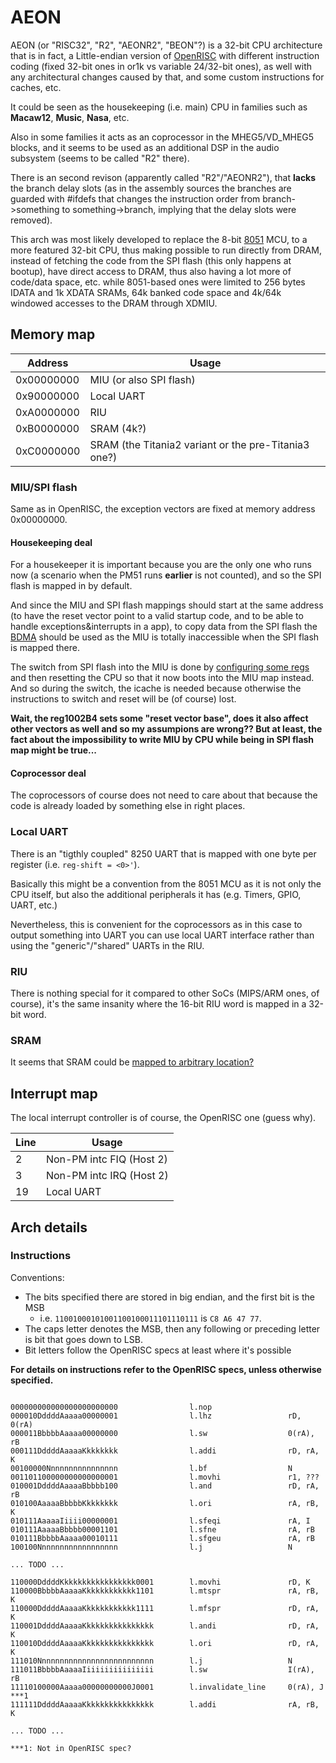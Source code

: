 # AEON

AEON (or "RISC32", "R2", "AEONR2", "BEON"?) is a 32-bit CPU architecture that is in fact, a Little-endian version of [OpenRISC](or1k.md)
with different instruction coding (fixed 32-bit ones in or1k vs variable 24/32-bit ones),
as well with any architectural changes caused by that, and some custom instructions for caches, etc.

It could be seen as the housekeeping (i.e. main) CPU in families such as **Macaw12**, **Music**, **Nasa**, etc.

Also in some families it acts as an coprocessor in the MHEG5/VD_MHEG5 blocks,
and it seems to be used as an additional DSP in the audio subsystem (seems to be called "R2" there).

There is an second revison (apparently called "R2"/"AEONR2"), that **lacks** the branch delay slots
(as in the assembly sources the branches are guarded with #ifdefs that changes the instruction order
from branch->something to something->branch, implying that the delay slots were removed).

This arch was most likely developed to replace the 8-bit [8051](8051.md) MCU, to a more featured 32-bit CPU,
thus making possible to run directly from DRAM, instead of fetching the code from the SPI flash (this only happens at bootup),
have direct access to DRAM, thus also having a lot more of code/data space, etc.
while 8051-based ones were limited to 256 bytes IDATA and 1k XDATA SRAMs, 64k banked code space and 
4k/64k windowed accesses to the DRAM through XDMIU.

## Memory map

| Address    | Usage                                                |
|------------|------------------------------------------------------|
| 0x00000000 | MIU (or also SPI flash)                              |
| 0x90000000 | Local UART                                           |
| 0xA0000000 | RIU                                                  |
| 0xB0000000 | SRAM (4k?)                                           |
| 0xC0000000 | SRAM (the Titania2 variant or the pre-Titania3 one?) |

### MIU/SPI flash

Same as in OpenRISC, the exception vectors are fixed at memory address 0x00000000.

#### Housekeeping deal

For a housekeeper it is important because you are the only one who runs now (a scenario when the PM51 runs **earlier** is not counted),
and so the SPI flash is mapped in by default.

And since the MIU and SPI flash mappings should start at the same address (to have the reset vector point to a valid startup code, and to be able to handle exceptions&interrupts in a app),
to copy data from the SPI flash the [BDMA](../ip/bdma.md) should be used as the MIU is totally inaccessible when the SPI flash is mapped there.

The switch from SPI flash into the MIU is done by [configuring some regs](https://github.com/neuschaefer/mstar-mboot/blob/962e8b8258378dded694883a9f9acb7058d34631/sboot/src/macaw12/bootaeonsysinit.c#L155)
and then resetting the CPU so that it now boots into the MIU map instead. And so during the switch, the icache is needed because otherwise
the instructions to switch and reset will be (of course) lost.

**Wait, the reg1002B4 sets some "reset vector base", does it also affect other vectors as well and so my assumpions are wrong??
But at least, the fact about the impossibility to write MIU by CPU while being in SPI flash map might be true...**

#### Coprocessor deal

The coprocessors of course does not need to care about that because the code is already loaded by something else in right places.

### Local UART

There is an "tigthly coupled" 8250 UART that is mapped with one byte per register (i.e. `reg-shift = <0>'`).

Basically this might be a convention from the 8051 MCU as it is not only the CPU itself,
but also the additional peripherals it has (e.g. Timers, GPIO, UART, etc.)

Nevertheless, this is convenient for the coprocessors as in this case to output something into UART you can use
local UART interface rather than using the "generic"/"shared" UARTs in the RIU.

### RIU

There is nothing special for it compared to other SoCs (MIPS/ARM ones, of course),
it's the same insanity where the 16-bit RIU word is mapped in a 32-bit word.

### SRAM

It seems that SRAM could be [mapped to arbitrary location?](https://github.com/neuschaefer/mstar-mboot/blob/962e8b8258378dded694883a9f9acb7058d34631/sboot/src/macaw12/reset.S#L100)

## Interrupt map

The local interrupt controller is of course, the OpenRISC one (guess why).

| Line | Usage                    |
|------|--------------------------|
| 2    | Non-PM intc FIQ (Host 2) |
| 3    | Non-PM intc IRQ (Host 2) |
| 19   | Local UART               |

## Arch details

### Instructions

Conventions:
-  The bits specified there are stored in big endian, and the first bit is the MSB
   -  i.e. `11001000101001100100011101110111` is `C8 A6 47 77`.
-  The caps letter denotes the MSB, then any following or preceding letter is bit that goes down to LSB.
-  Bit letters follow the OpenRISC specs at least where it's possible

**For details on instructions refer to the OpenRISC specs, unless otherwise specified.**

```

000000000000000000000000                l.nop
000010DddddAaaaa00000001                l.lhz                 rD, 0(rA)
000011BbbbbAaaaa00000000                l.sw                  0(rA), rB
000111DddddAaaaaKkkkkkkk                l.addi                rD, rA, K
00100000Nnnnnnnnnnnnnnnn                l.bf                  N
001101100000000000000001                l.movhi               r1, ???
010001DddddAaaaaBbbbb100                l.and                 rD, rA, rB
010100AaaaaBbbbbKkkkkkkk                l.ori                 rA, rB, K
010111AaaaaIiiii00000001                l.sfeqi               rA, I
010111AaaaaBbbbb00001101                l.sfne                rA, rB
010111BbbbbAaaaa00010111                l.sfgeu               rA, rB
100100Nnnnnnnnnnnnnnnnnn                l.j                   N

... TODO ...

110000DddddKkkkkkkkkkkkkkkkk0001        l.movhi               rD, K
110000BbbbbAaaaaKkkkkkkkkkkk1101        l.mtspr               rA, rB, K
110000DddddAaaaaKkkkkkkkkkkk1111        l.mfspr               rD, rA, K
110001DddddAaaaaKkkkkkkkkkkkkkkk        l.andi                rD, rA, K
110010DddddAaaaaKkkkkkkkkkkkkkkk        l.ori                 rD, rA, K
111010Nnnnnnnnnnnnnnnnnnnnnnnnnn        l.j                   N
111011BbbbbAaaaaIiiiiiiiiiiiiiii        l.sw                  I(rA), rB
11110100000Aaaaa00000000000J0001        l.invalidate_line     0(rA), J    ***1
111111DddddAaaaaKkkkkkkkkkkkkkkk        l.addi                rA, rB, K

... TODO ...

***1: Not in OpenRISC spec?

```
